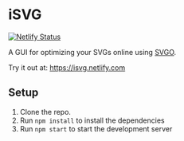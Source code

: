 # iSVG

[![Netlify Status](https://api.netlify.com/api/v1/badges/c373035d-35a7-4991-a8cd-8773860b675d/deploy-status)](https://app.netlify.com/sites/isvg/deploys)

A GUI for optimizing your SVGs online using [SVGO](https://github.com/svg/svgo).

Try it out at: https://isvg.netlify.com

## Setup

1. Clone the repo.
2. Run `npm install` to install the dependencies
3. Run `npm start` to start the development server

